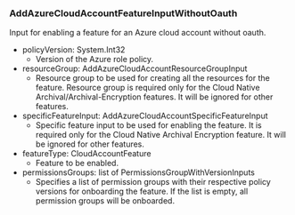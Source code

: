 ### AddAzureCloudAccountFeatureInputWithoutOauth
Input for enabling a feature for an Azure cloud account without oauth.

- policyVersion: System.Int32
  - Version of the Azure role policy.
- resourceGroup: AddAzureCloudAccountResourceGroupInput
  - Resource group to be used for creating all the resources for the feature. Resource group is required only for the Cloud Native Archival/Archival-Encryption features. It will be ignored for other features.
- specificFeatureInput: AddAzureCloudAccountSpecificFeatureInput
  - Specific feature input to be used for enabling the feature. It is required only for the Cloud Native Archival Encryption feature. It will be ignored for other features.
- featureType: CloudAccountFeature
  - Feature to be enabled.
- permissionsGroups: list of PermissionsGroupWithVersionInputs
  - Specifies a list of permission groups with their respective policy versions for onboarding the feature. If the list is empty, all permission groups will be onboarded.
